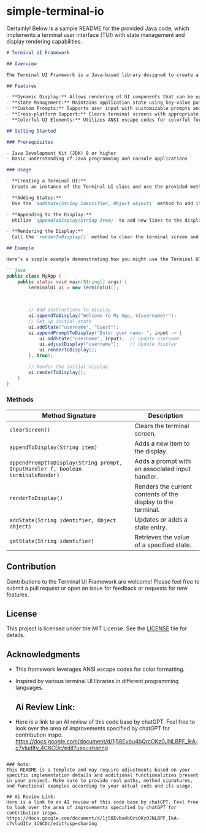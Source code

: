 # simple-terminal-io

Certainly! Below is a sample README for the provided Java code, which implements a terminal user interface (TUI) with state management and display rendering capabilities.

```markdown
# Terminal UI Framework

## Overview

The Terminal UI Framework is a Java-based library designed to create a terminal user interface (TUI) for interactive command-line applications. It provides functionality for rendering displays, managing state, and handling user input effectively in a structured manner.

## Features

- **Dynamic Display:** Allows rendering of UI components that can be updated based on user interactions.
- **State Management:** Maintains application state using key-value pairs, enabling seamless updates to the UI based on state changes.
- **Custom Prompts:** Supports user input with customizable prompts and associated logic for handling responses.
- **Cross-platform Support:** Clears terminal screens with appropriate commands based on the operating system (Windows/Linux).
- **Colorful UI Elements:** Utilizes ANSI escape codes for colorful formatting and styling of text in the terminal.

## Getting Started

### Prerequisites

- Java Development Kit (JDK) 8 or higher
- Basic understanding of Java programming and console applications

### Usage

- **Creating a Terminal UI:**
  Create an instance of the Terminal UI class and use the provided methods to set up displays and manage input prompts.

- **Adding States:**
  Use the `addState(String identifier, Object object)` method to add items to the state management system.

- **Appending to the Display:**
  Utilize `appendToDisplay(String item)` to add new lines to the display. Use `appendPromptToDisplay(String prompt, InputHandler f, boolean terminateRender)` for adding prompts with input handlers.

- **Rendering the Display:**
  Call the `renderToDisplay()` method to clear the terminal screen and present the current state of the display.

## Example

Here’s a simple example demonstrating how you might use the Terminal UI Framework:

```java
public class MyApp {
    public static void main(String[] args) {
        TerminalUI ui = new TerminalUI();

        
        
        // Add instructions to display
        ui.appendToDisplay("Welcome to My App, ${username}!");
        // Set up initial state
        ui.addState("username", "Guest");
        ui.appendPromptToDisplay("Enter your name: ", input -> {
            ui.addState("username", input);  // Update username
            ui.adjustDisplay("username");    // Update display
            ui.renderToDisplay();
        }, true);

        // Render the initial display
        ui.renderToDisplay();
    }
}
```

### Methods

| Method Signature | Description |
| ---------------- | ----------- |
| `clearScreen()` | Clears the terminal screen. |
| `appendToDisplay(String item)` | Adds a new item to the display. |
| `appendPromptToDisplay(String prompt, InputHandler f, boolean terminateRender)` | Adds a prompt with an associated input handler. |
| `renderToDisplay()` | Renders the current contents of the display to the terminal. |
| `addState(String identifier, Object object)` | Updates or adds a state entry. |
| `getState(String identifier)` | Retrieves the value of a specified state. |

## Contribution

Contributions to the Terminal UI Framework are welcome! Please feel free to submit a pull request or open an issue for feedback or requests for new features.

## License

This project is licensed under the MIT License. See the [LICENSE](LICENSE) file for details.

## Acknowledgments

- This framework leverages ANSI escape codes for color formatting.
- Inspired by various terminal UI libraries in different programming languages.

  ## Ai Review Link:
- Here is a link to an AI review of this code base by chatGPT. Feel free to look over the area of improvements specified by chatGPT for contribution inspo. https://docs.google.com/document/d/1j58Evbu4bQrcOKz0JNLBPF_IkA-c7vludItv_4C6CDc/edit?usp=sharing

```

### Note:
This README is a template and may require adjustments based on your specific implementation details and additional functionalities present in your project. Make sure to provide real paths, method signatures, and functional examples according to your actual code and its usage.

## Ai Review Link:
Here is a link to an AI review of this code base by chatGPT. Feel free to look over the area of improvements specified by chatGPT for contribution inspo. https://docs.google.com/document/d/1j58Evbu4bQrcOKz0JNLBPF_IkA-c7vludItv_4C6CDc/edit?usp=sharing
